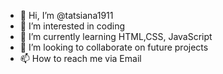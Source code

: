 - 👋 Hi, I’m @tatsiana1911
- 👀 I’m interested in coding
- 🌱 I’m currently learning HTML,CSS, JavaScript
- 💞️ I’m looking to collaborate on future projects
- 📫 How to reach me via Email

<!---
tatsiana1911/tatsiana1911 is a ✨ special ✨ repository because its `README.md` (this file) appears on your GitHub profile.
You can click the Preview link to take a look at your changes.
--->
